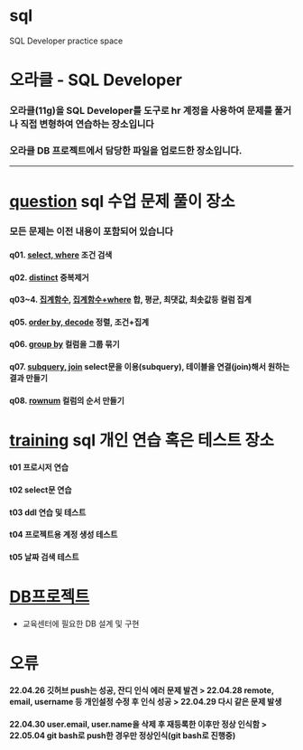 # sql
SQL Developer practice space

# 오라클 - SQL Developer

### 오라클(11g)을 SQL Developer를 도구로 hr 계정을 사용하여 문제를 풀거나 직접 변형하여 연습하는 장소입니다 

### 오라클 DB 프로젝트에서 담당한 파일을 업로드한 장소입니다.

---

# [question](https://github.com/chickenpop/sql/tree/main/question) sql 수업 문제 풀이 장소

### 모든 문제는 이전 내용이 포함되어 있습니다

#### q01. [select, where](https://github.com/chickenpop/sql/blob/main/question/q01_select_where.sql) 조건 검색

#### q02. [distinct](https://github.com/chickenpop/sql/blob/main/question/q02_select_distinct.sql) 중복제거

#### q03~4. [집계함수](https://github.com/chickenpop/sql/blob/main/question/q03_aggregatioin_function.sql), [집계함수+where](https://github.com/chickenpop/sql/blob/main/question/q04_where_aggregatioin.sql) 합, 평균, 최댓값, 최솟값등 컬럼 집계

#### q05. [order by, decode](https://github.com/chickenpop/sql/blob/main/question/q05_orderby_decode.sql) 정렬, 조건+집계

#### q06. [group by](https://github.com/chickenpop/sql/blob/main/question/q06_groupby.sql) 컬럼을 그룹 묶기

#### q07. [subquery, join](https://github.com/chickenpop/sql/blob/main/question/q06_groupby.sql) select문을 이용(subquery), 테이블을 연결(join)해서 원하는 결과 만들기

#### q08. [rownum](https://github.com/chickenpop/sql/blob/main/question/q06_groupby.sql) 컬럼의 순서 만들기

# [training](https://github.com/chickenpop/sql/tree/main/training) sql 개인 연습 혹은 테스트 장소

#### t01 프로시저 연습

#### t02 select문 연습

#### t03 ddl 연습 및 테스트

#### t04 프로젝트용 계정 생성 테스트

#### t05 날짜 검색 테스트

# [DB프로젝트](https://github.com/chickenpop/sql/tree/main/projoectDB)

- 교육센터에 필요한 DB 설계 및 구현

# 오류

#### 22.04.26 깃허브 push는 성공, 잔디 인식 에러 문제 발견 > 22.04.28 remote, email, username 등 개인설정 수정 후 인식 성공 > 22.04.29 다시 같은 문제 발생

#### 22.04.30 user.email, user.name을 삭제 후 재등록한 이후만 정상 인식함 > 22.05.04 git bash로 push한 경우만 정상인식(git bash로 진행중)
